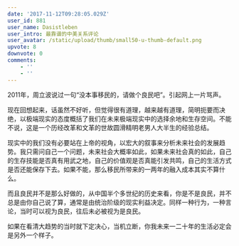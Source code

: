 ```yaml
---
date: '2017-11-12T09:28:05.029Z'
user_id: 881
user_name: Dasistleben
user_intro: 最靠谱的中美关系评论
user_avatar: /static/upload/thumb/small50-u-thumb-default.png
upvote: 8
downvote: 0
comments:
    - ''
    - ''
---
```


2011年，周立波说过一句“没本事移民的，请做个良民吧”。引起网上一片骂声。

现在回想起来，话虽然不好听，但觉得很有道理，越来越有道理，简明扼要而决绝，以极端现实的态度概括了我们在未来极端现实中的选择余地和生存空间。不能不说，这是一个历经改革和文革的世故圆滑精明老男人大半生的经验总结。

现实中的我们没有必要站在上帝的视角，以宏大的叙事来分析未来社会的发展趋势。我只需问自己一个问题，未来社会大概率如此，如果未来社会真的如此，自己的生存技能是否真有用武之地，自己的价值观是否真能引发共鸣，自己的生活方式是否还能保存下去。如果不能，那么移民所带来的一两年的融入成本其实不算什么。

而且良民并不是那么好做的，从中国半个多世纪的历史来看，你是不是良民，并不总是由你自己说了算，通常是由统治阶级的现实利益决定。同样一种行为，一种言论，当时可以视为良民，往后未必被视为是良民。

如果在看清大趋势的当时就下定决心，当机立断，你我未来一二十年的生活必定会是另外一个样子。

